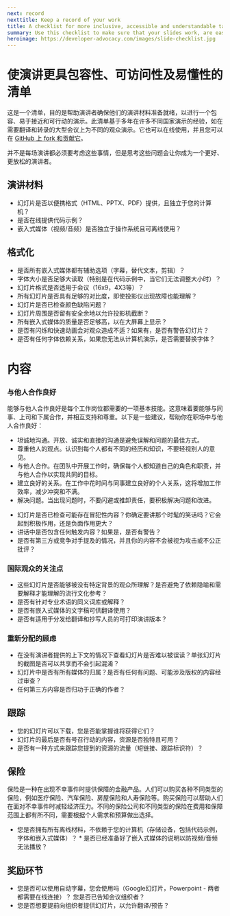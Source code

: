 ```yaml
---
next: record
nexttitle: Keep a record of your work
title: A checklist for more inclusive, accessible and understandable talks - The Developer Advocacy Handbook
summary: Use this checklist to make sure that your slides work, are easy to grasp and don't offend anyone.
heroimage: https://developer-advocacy.com/images/slide-checklist.jpg
---
```


# 使演讲更具包容性、可访问性及易懂性的清单

这是一个清单，目的是帮助演讲者确保他们的演讲材料准备就绪，以进行一个包容、易于接近和可行动的演示。此清单基于多年在许多不同国家演示的经验，如在需要翻译和转录的大型会议上为不同的观众演示。它也可以在线使用，并且您可以在 [GitHub 上 fork 和贡献它](https://github.com/codepo8/talk-checklist/)。

并不是每场演讲都必须要考虑这些事情，但是思考这些问题会让你成为一个更好、更放松的演讲者。

## 演讲材料

* 幻灯片是否以便携格式（HTML、PPTX、PDF）提供，且独立于您的计算机？
* 是否在线提供代码示例？
* 嵌入式媒体（视频/音频）是否独立于操作系统且可离线使用？

## 格式化

* 是否所有嵌入式媒体都有辅助选项（字幕，替代文本，剪辑）？
* 字体大小是否足够大读取（特别是在代码示例中，当它们无法调整大小时）？
* 幻灯片格式是否适用于会议（16x9，4X3等）？
* 所有幻灯片是否具有足够的对比度，即使投影仪出现故障也能理解？
* 幻灯片是否已检查颜色缺陷问题？
* 幻灯片周围是否留有安全余地以允许投影机截断？
* 所有嵌入式媒体的质量是否足够高，以在大屏幕上显示？
* 是否有闪烁和快速动画会对观众造成不适？如果有，是否有警告幻灯片？
* 是否有任何字体依赖关系，如果您无法从计算机演示，是否需要替换字体？

# 内容

### 与他人合作良好

能够与他人合作良好是每个工作岗位都需要的一项基本技能。这意味着要能够与同事、上司和下属合作，并相互支持和尊重。以下是一些建议，帮助你在职场中与他人合作良好：

- 坦诚地沟通。开放、诚实和直接的沟通是避免误解和问题的最佳方式。
- 尊重他人的观点。认识到每个人都有不同的经历和知识，不要轻视别人的意见。
- 与他人合作。在团队中开展工作时，确保每个人都知道自己的角色和职责，并与他人合作以实现共同的目标。
- 建立良好的关系。在工作中花时间与同事建立良好的个人关系，这将增加工作效率，减少冲突和不满。
- 解决问题。当出现问题时，不要闪避或推卸责任，要积极解决问题和改进。

* 幻灯片是否已检查可能存在冒犯性内容？你确定要讲那个时髦的笑话吗？它会起到积极作用，还是负面作用更大？ 
* 讲话中是否包含任何触发内容？如果是，是否有警告？ 
* 是否有第三方或竞争对手提及的情况，并且你的内容不会被视为攻击或不公正批评？

### 国际观众的关注点

* 这些幻灯片是否能够被没有特定背景的观众所理解？是否避免了依赖隐喻和需要解释才能理解的流行文化参考？ 
* 是否有针对专业术语的同义词库或解释？ 
* 是否有嵌入式媒体的文字稿可供翻译使用？ 
* 是否有适用于分发给翻译和抄写人员的可打印演讲版本？

### 重新分配的顾虑

* 在没有演讲者提供的上下文的情况下查看幻灯片是否难以被误读？单张幻灯片的截图是否可以共享而不会引起混淆？ 
* 幻灯片中是否有所有媒体的归属？是否有任何有问题、可能涉及版权的内容经过审查？ 
* 任何第三方内容是否归功于正确的作者？

## 跟踪

* 您的幻灯片可以下载，您是否能掌握谁将获得它们？
* 幻灯片的最后是否有号召行动的内容，资源是否独特且可用？
* 是否有一种方式来跟踪您提到的资源的流量（短链接、跟踪标识符）？

## 保险

保险是一种在出现不幸事件时提供保障的金融产品。人们可以购买各种不同类型的保险，例如医疗保险、汽车保险、房屋保险和人寿保险等。购买保险可以帮助人们在面对不幸事件时减轻经济压力。不同的保险公司和不同类型的保险在费用和保障范围上都有所不同，需要根据个人需求和预算做出选择。

* 您是否拥有所有离线材料，不依赖于您的计算机（存储设备，包括代码示例，字体和嵌入式媒体）？ * 是否已经准备好了嵌入式媒体的说明以防视频/音频无法播放？

## 奖励环节

* 您是否可以使用自动字幕，您会使用吗（Google幻灯片，Powerpoint - 两者都需要在线连接）？ 您是否已告知会议组织者？
* 您是否想要提前向组织者提供幻灯片，以允许翻译/预告？